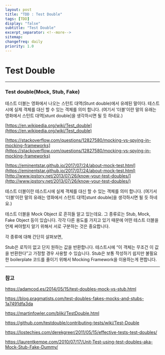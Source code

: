 ```yaml
---
layout: post
title: "TDD : Test Double"
tags: [TDD]
display: "false"
subtitle: "Test Double"
excerpt_separator: <!--more-->
sitemap:
changefreq: daily
priority: 1.0
---
```


<!--more-->

# Test Double

---
### Test double(Mock, Stub, Fake)

테스트 더블는 영화에서 나오는 스턴트 대역(Stunt double)에서 유례된 말이다. 테스트시에 실제 객체를 대신 할 수 있는 객체를 의미 합니다. (여기서 ‘더블’이란 말의 유래는 영화에서 스턴트 대역[stunt double]을 생각하시면 될 듯 하네요.)


[https://en.wikipedia.org/wiki/Test_double](https://en.wikipedia.org/wiki/Test_double)

[https://stackoverflow.com/questions/12827580/mocking-vs-spying-in-mocking-frameworks](https://stackoverflow.com/questions/12827580/mocking-vs-spying-in-mocking-frameworks)

[https://eminentstar.github.io/2017/07/24/about-mock-test.html](https://eminentstar.github.io/2017/07/24/about-mock-test.html)
[http://www.jpstory.net/2013/07/26/know-your-test-doubles/](http://www.jpstory.net/2013/07/26/know-your-test-doubles/)

테스트 더블이란 테스트시에 실제 객체를 대신 할 수 있는 객체를 의미 합니다. (여기서 ‘더블’이란 말의 유래는 영화에서 스턴트 대역[stunt double]을 생각하시면 될 듯 하네요.)

테스트 더블을 Mock Object 로 흔히들 알고 있는데요. 그 종류로는 Stub, Mock, Fake Object 등이 있습니다. 각각 다른 용도를 가지고 있기 때문에 어떤 테스트 더블을 언제 써야할지 알기 위해서 서로 구분하는 것은 중요합니다.

각 종류에 대해 간단히 살펴보면,

Stub은 로직이 없고 단지 원하는 값을 반환합니다. 테스트시에 “이 객체는 무조건 이 값을 반환한다”고 가정할 경우 사용할 수 있습니다. Stub은 보통 작성하기 쉽지만 불필요한 boilerplate 코드를 줄이기 위해서 Mocking Framework을 이용하는게 편합니다.

---


### 참고

https://adamcod.es/2014/05/15/test-doubles-mock-vs-stub.html


https://blog.pragmatists.com/test-doubles-fakes-mocks-and-stubs-1a7491dfa3da

https://martinfowler.com/bliki/TestDouble.html

https://github.com/testdouble/contributing-tests/wiki/Test-Double

https://lostechies.com/derekgreer/2011/05/15/effective-tests-test-doubles/

https://laurentkempe.com/2010/07/17/Unit-Test-using-test-doubles-aka-Mock-Stub-Fake-Dummy/
